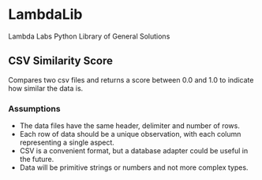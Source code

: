 # LambdaLib
Lambda Labs Python Library of General Solutions


## CSV Similarity Score
Compares two csv files and returns a score between 0.0 and 1.0 to indicate how 
similar the data is. 


### Assumptions
- The data files have the same header, delimiter and number of rows.
- Each row of data should be a unique observation, with each column representing a single aspect.
- CSV is a convenient format, but a database adapter could be useful in the future.
- Data will be primitive strings or numbers and not more complex types.
